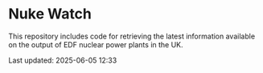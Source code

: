 # Nuke Watch

This repository includes code for retrieving the latest information available on the output of EDF nuclear power plants in the UK.

Last updated: 2025-06-05 12:33